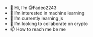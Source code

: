 - 👋 Hi, I’m @Fadeo2243
- 👀 I’m interested in machine learning
- 🌱 I’m currently learning js
- 💞️ I’m looking to collaborate on crypto
- 📫 How to reach me be me

<!---
Fadeo2243/Fadeo2243 is a ✨ special ✨ repository because its `README.md` (this file) appears on your GitHub profile.
You can click the Preview link to take a look at your changes.
--->
